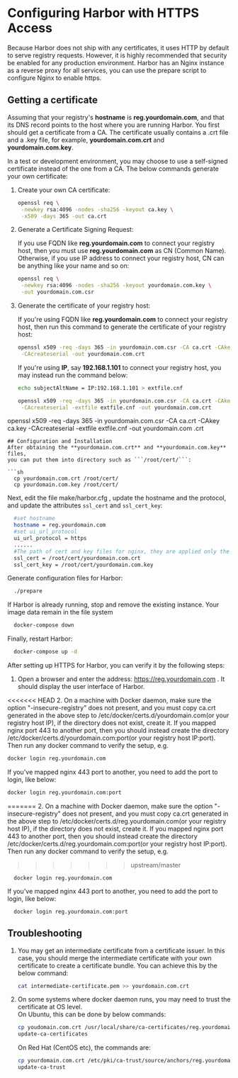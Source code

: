 # Configuring Harbor with HTTPS Access 

Because Harbor does not ship with any certificates, it uses HTTP by default to serve registry requests.  However, it is highly recommended that security be enabled for any production environment. Harbor has an Nginx instance as a reverse proxy for all services, you can use the prepare script to configure Nginx to enable https.

## Getting a certificate

Assuming that your registry's **hostname** is **reg.yourdomain.com**, and that its DNS record points to the host where you are running Harbor. You first should get a certificate from a CA. The certificate usually contains a .crt file and a .key file, for example, **yourdomain.com.crt** and **yourdomain.com.key**.

In a test or development environment, you may choose to use a self-signed certificate instead of the one from a CA. The below commands generate your own certificate:

1. Create your own CA certificate:
   
   ```sh
   openssl req \
    -newkey rsa:4096 -nodes -sha256 -keyout ca.key \
    -x509 -days 365 -out ca.crt
   ```
   
2. Generate a Certificate Signing Request:
   
   If you use FQDN like **reg.yourdomain.com** to connect your registry host, then you must use **reg.yourdomain.com** as CN (Common Name). 
Otherwise, if you use IP address to connect your registry host, CN can be anything like your name and so on:
   
   ```sh
   openssl req \
    -newkey rsa:4096 -nodes -sha256 -keyout yourdomain.com.key \
    -out yourdomain.com.csr
   ```

3. Generate the certificate of your registry host:
   
   If you're using FQDN like **reg.yourdomain.com** to connect your registry host, then run this command to generate the certificate of your registry host:
   
   ```sh
   openssl x509 -req -days 365 -in yourdomain.com.csr -CA ca.crt -CAkey ca.key \
    -CAcreateserial -out yourdomain.com.crt
   ```
   If you're using **IP**, say **192.168.1.101** to connect your registry host, you may instead run the command below:
   
   ```sh
   echo subjectAltName = IP:192.168.1.101 > extfile.cnf
   
   openssl x509 -req -days 365 -in yourdomain.com.csr -CA ca.crt -CAkey ca.key \
    -CAcreateserial -extfile extfile.cnf -out yourdomain.com.crt
   ```

  openssl x509 -req -days 365 -in yourdomain.com.csr -CA ca.crt -CAkey ca.key -CAcreateserial -extfile extfile.cnf -out yourdomain.com
.crt
```
## Configuration and Installation
After obtaining the **yourdomain.com.crt** and **yourdomain.com.key** files, 
you can put them into directory such as ```/root/cert/```:

```sh
  cp yourdomain.com.crt /root/cert/
  cp yourdomain.com.key /root/cert/ 
```


Next, edit the file make/harbor.cfg , update the hostname and the protocol, and update the attributes ```ssl_cert``` and ```ssl_cert_key```:

```sh
  #set hostname
  hostname = reg.yourdomain.com
  #set ui_url_protocol
  ui_url_protocol = https
  ......
  #The path of cert and key files for nginx, they are applied only the protocol is set to https 
  ssl_cert = /root/cert/yourdomain.com.crt
  ssl_cert_key = /root/cert/yourdomain.com.key
```

Generate configuration files for Harbor:

```sh
  ./prepare
```

If Harbor is already running, stop and remove the existing instance. Your image data remain in the file system

```sh
  docker-compose down  
```
Finally, restart Harbor:

```sh
  docker-compose up -d
```
After setting up HTTPS for Harbor, you can verify it by the following steps:

1. Open a browser and enter the address: https://reg.yourdomain.com . It should display the user interface of Harbor.

<<<<<<< HEAD
2. On a machine with Docker daemon, make sure the option "-insecure-registry" does not present, and you must copy ca.crt generated in the above step to /etc/docker/certs.d/yourdomain.com(or your registry host IP), if the directory does not exist, create it.
If you mapped nginx port 443 to another port, then you should instead create the directory /etc/docker/certs.d/yourdomain.com:port(or your registry host IP:port). Then run any docker command to verify the setup, e.g. 
   
   ```sh
   docker login reg.yourdomain.com
   ```
   If you've mapped nginx 443 port to another, you need to add the port to login, like below:
   
   ```sh
   docker login reg.yourdomain.com:port
   ```
=======
2. On a machine with Docker daemon, make sure the option "-insecure-registry" does not present, and you must copy ca.crt generated in the above step to /etc/docker/certs.d/reg.yourdomain.com(or your registry host IP), if the directory does not exist, create it.
If you mapped nginx port 443 to another port, then you should instead create the directory /etc/docker/certs.d/reg.yourdomain.com:port(or your registry host IP:port). Then run any docker command to verify the setup, e.g. 
>>>>>>> upstream/master

```
  docker login reg.yourdomain.com
```
If you've mapped nginx 443 port to another, you need to add the port to login, like below:

```
  docker login reg.yourdomain.com:port
```

## Troubleshooting
1. You may get an intermediate certificate from a certificate issuer. In this case, you should merge the intermediate certificate with your own certificate to create a certificate bundle. You can achieve this by the below command:  
   
   ```sh
   cat intermediate-certificate.pem >> yourdomain.com.crt 
   ```
   
2. On some systems where docker daemon runs, you may need to trust the certificate at OS level.  
   On Ubuntu, this can be done by below commands:  
   
   ```sh
   cp youdomain.com.crt /usr/local/share/ca-certificates/reg.yourdomain.com.crt
   update-ca-certificates
   ```
   
   On Red Hat (CentOS etc), the commands are:  
   
   ```sh
   cp yourdomain.com.crt /etc/pki/ca-trust/source/anchors/reg.yourdomain.com.crt
   update-ca-trust
   ```
    
